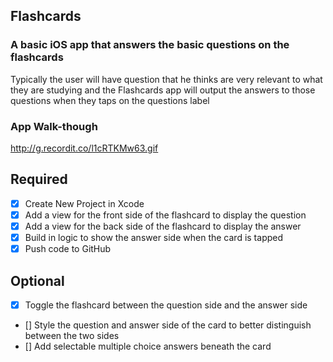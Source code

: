 ﻿## Flashcards

### A basic iOS app that answers the basic questions on the flashcards
Typically the user will have question that he thinks are very relevant to what they are studying and the Flashcards app will output the answers to those questions when they taps on the questions label

### App Walk-though
http://g.recordit.co/l1cRTKMw63.gif

## Required
- [x] Create New Project in Xcode
- [x] Add a view for the front side of the flashcard to display the question
- [x] Add a view for the back side of the flashcard to display the answer
- [x] Build in logic to show the answer side when the card is tapped
- [x] Push code to GitHub
## Optional
- [x] Toggle the flashcard between the question side and the answer side
- [] Style the question and answer side of the card to better distinguish between the two sides
- [] Add selectable multiple choice answers beneath the card
